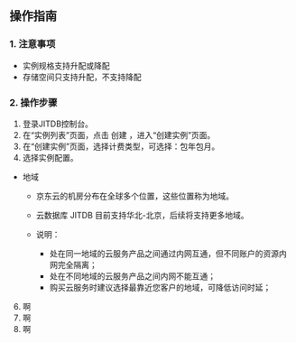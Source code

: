 ## 操作指南

### 1. 注意事项

* 实例规格支持升配或降配
* 存储空间只支持升配，不支持降配

### 2. 操作步骤

1. 登录JITDB控制台。
2. 在“实例列表”页面，点击 创建 ，进入“创建实例”页面。
3. 在“创建实例”页面，选择计费类型，可选择：包年包月。
4. 选择实例配置。
* 地域
  - 京东云的机房分布在全球多个位置，这些位置称为地域。

  - 云数据库 JITDB 目前支持华北-北京，后续将支持更多地域。

  - 说明：

    + 处在同一地域的云服务产品之间通过内网互通，但不同账户的资源内网完全隔离；
    + 处在不同地域的云服务产品之间内网不能互通；
    + 购买云服务时建议选择最靠近您客户的地域，可降低访问时延；
6. 啊
7. 啊
8. 啊
